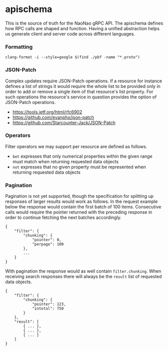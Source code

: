# apischema

This is the source of truth for the NaoNao gRPC API. The apischema defines how
RPC calls are shaped and function. Having a unified abstraction helps us
generate client and server code across different languages.



### Formatting

```
clang-format -i --style=google $(find ./pbf -name "*.proto")
```



### JSON-Patch

Complex updates require JSON-Patch operations. If a resource for instance
defines a list of strings it would require the whole list to be provided only in
order to add or remove a single item of that resource's list property. For such
operations the resource's service in question provides the option of JSON-Patch
operations.

- https://tools.ietf.org/html/rfc6902
- https://github.com/evanphx/json-patch
- https://github.com/Starcounter-Jack/JSON-Patch



### Operators

Filter operators we may support per resource are defined as follows.

- `bet` expresses that only numerical properties within the given range must
  match when returning requested data objects
- `not` expresses that no given property must be represented when returning
  requested data objects



### Pagination

Pagination is not yet supported, though the specification for splitting up
responses of larger results would work as follows. In the request example below
the response would contain the first batch of 100 items. Consecutive calls would
require the pointer returned with the preceding response in order to continue
fetching the next batches accordingly.

```
{
    "filter": {
        "chunking": {
            "pointer": 0,
            "perpage": 100
        },
        ...
    }
}
```

With pagination the response would as well contain `filter.chunking`. When
receiving search responses there will always be the `result` list of requested
data objects.

```
{
    "filter": {
        "chunking": {
            "pointer": 123,
            "intotal": 750
        }
    },
    "result": [
        { ... },
        { ... },
        { ... }
    ]
}
```
